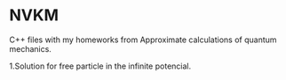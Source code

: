 # NVKM

C++ files with my homeworks from Approximate calculations of quantum mechanics.

1.Solution for free particle in the infinite potencial.
